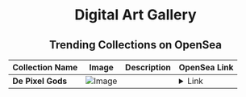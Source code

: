 <div align="center">

# Digital Art Gallery

## Trending Collections on OpenSea

| Collection Name                       | Image                                                                                     | Description                       | OpenSea Link                                                                                          |
|---------------------------------------|-------------------------------------------------------------------------------------------|-----------------------------------|--------------------------------------------------------------------------------------------------------|
| **De Pixel Gods** | ![Image](https://i.seadn.io/s/raw/files/19faaec92c1657f218a250adf782ef99.jpg?w=500&auto=format?w=200&auto=format) |  | <details><summary>Link</summary>[De Pixel Gods](https://opensea.io/collection/de-pixel-gods-109)</details> |

</div>